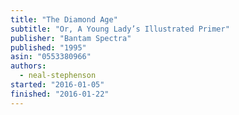 ```yaml
---
title: "The Diamond Age"
subtitle: "Or, A Young Lady’s Illustrated Primer"
publisher: "Bantam Spectra"
published: "1995"
asin: "0553380966"
authors:
  - neal-stephenson
started: "2016-01-05"
finished: "2016-01-22"
---
```

